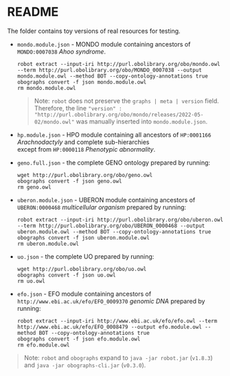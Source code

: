 # README

The folder contains toy versions of real resources for testing.

- `mondo.module.json` - MONDO module containing ancestors of `MONDO:0007038` *Ahoo syndrome*.
  ```shell
  robot extract --input-iri http://purl.obolibrary.org/obo/mondo.owl --term http://purl.obolibrary.org/obo/MONDO_0007038 --output mondo.module.owl --method BOT --copy-ontology-annotations true 
  obographs convert -f json mondo.module.owl
  rm mondo.module.owl
  ```
  > Note: `robot` does not preserve the `graphs | meta | version` field. Therefore, the line `"version" : "http://purl.obolibrary.org/obo/mondo/releases/2022-05-02/mondo.owl"` was manually inserted into `mondo.module.json`.

- `hp.module.json` - HPO module containing all ancestors of `HP:0001166` *Arachnodactyly* and complete sub-hierarchies  
  except from `HP:0000118` *Phenotypic abnormality*.

- `geno.full.json` - the complete GENO ontology prepared by running:
  ```shell
  wget http://purl.obolibrary.org/obo/geno.owl
  obographs convert -f json geno.owl
  rm geno.owl
  ```

- `uberon.module.json` - UBERON module containing ancestors of `UBERON:0000468` *multicellular organism* prepared by running:
  ```shell
  robot extract --input-iri http://purl.obolibrary.org/obo/uberon.owl --term http://purl.obolibrary.org/obo/UBERON_0000468 --output uberon.module.owl --method BOT --copy-ontology-annotations true 
  obographs convert -f json uberon.module.owl
  rm uberon.module.owl
  ```

- `uo.json` - the complete UO prepared by running:
  ```shell
  wget http://purl.obolibrary.org/obo/uo.owl
  obographs convert -f json uo.owl
  rm uo.owl 
  ```

- `efo.json` - EFO module containing ancestors of `http://www.ebi.ac.uk/efo/EFO_0009370` *genomic DNA* prepared by running:
  ```shell
  robot extract --input-iri http://www.ebi.ac.uk/efo/efo.owl --term http://www.ebi.ac.uk/efo/EFO_0008479 --output efo.module.owl --method BOT --copy-ontology-annotations true 
  obographs convert -f json efo.module.owl
  rm efo.module.owl
  ```

> Note: `robot` and `obographs` expand to `java -jar robot.jar` (`v1.8.3`) and `java -jar obographs-cli.jar` (`v0.3.0`).
 